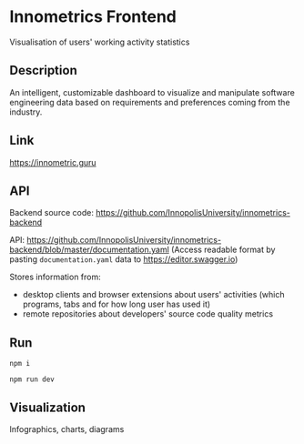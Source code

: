# Innometrics Frontend
Visualisation of users' working activity statistics

## Description
An intelligent, customizable dashboard to visualize and manipulate software engineering data based on requirements and preferences coming from the industry.

## Link
https://innometric.guru

## API
Backend source code: https://github.com/InnopolisUniversity/innometrics-backend

API: https://github.com/InnopolisUniversity/innometrics-backend/blob/master/documentation.yaml
(Access readable format by pasting `documentation.yaml` data to https://editor.swagger.io)


Stores information from:
- desktop clients and browser extensions about users' activities (which programs, tabs and for how long user has used it)
- remote repositories about developers' source code quality metrics

## Run
`npm i`

`npm run dev`

## Visualization
Infographics, charts, diagrams
